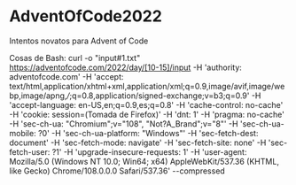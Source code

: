 # AdventOfCode2022
Intentos novatos para Advent of Code

Cosas de Bash:
curl -o "input#1.txt" https://adventofcode.com/2022/day/[10-15]/input   -H 'authority: adventofcode.com'   -H 'accept: text/html,application/xhtml+xml,application/xml;q=0.9,image/avif,image/webp,image/apng,*/*;q=0.8,application/signed-exchange;v=b3;q=0.9'   -H 'accept-language: en-US,en;q=0.9,es;q=0.8'   -H 'cache-control: no-cache'   -H 'cookie: session=(Tomada de Firefox)'   -H 'dnt: 1'   -H 'pragma: no-cache'   -H 'sec-ch-ua: "Chromium";v="108", "Not?A_Brand";v="8"'   -H 'sec-ch-ua-mobile: ?0'   -H 'sec-ch-ua-platform: "Windows"'   -H 'sec-fetch-dest: document'   -H 'sec-fetch-mode: navigate'   -H 'sec-fetch-site: none'   -H 'sec-fetch-user: ?1'   -H 'upgrade-insecure-requests: 1'   -H 'user-agent: Mozilla/5.0 (Windows NT 10.0; Win64; x64) AppleWebKit/537.36 (KHTML, like Gecko) Chrome/108.0.0.0 Safari/537.36'   --compressed
